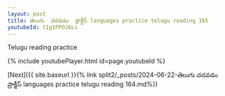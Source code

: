 ```yaml
---
layout: post
title: తెలుగు  చదవడం  ప్రాక్టీస్ languages practice telugu reading 165
youtubeId: tIg1PPOJ6Ls
---
```

 
 
Telugu reading practice
 
 
 
 
 


{% include youtubePlayer.html id=page.youtubeId %}
 
[Next]({{ site.baseurl }}{% link  split2/_posts/2024-06-22-తెలుగు  చదవడం  ప్రాక్టీస్ languages practice telugu reading 164.md%})
 
